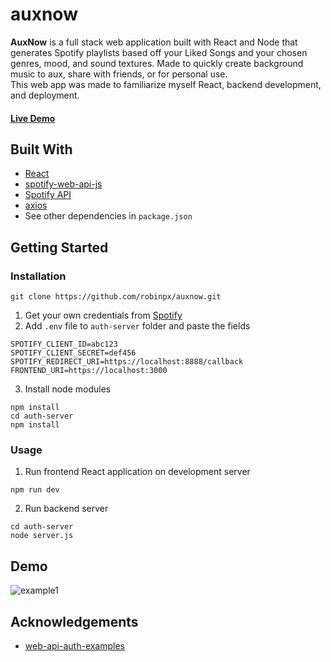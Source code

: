# auxnow
**AuxNow** is a full stack web application built with React and Node that generates Spotify playlists based off your Liked Songs and your chosen genres, mood, and sound textures. Made to quickly create background music to aux, share with friends, or for personal use.<br />
This web app was made to familiarize myself React, backend development, and deployment.

#### [Live Demo](https://auxnow.herokuapp.com/)

## Built With
* [React](https://reactjs.org/docs/getting-started.html)
* [spotify-web-api-js](https://jmperezperez.com/spotify-web-api-js/)
* [Spotify API](https://developer.spotify.com/)
* [axios](https://www.npmjs.com/package/axios)
* See other dependencies in ```package.json```

## Getting Started
### Installation
``` 
git clone https://github.com/robinpx/auxnow.git
```
1. Get your own credentials from [Spotify](https://developer.spotify.com/)
2. Add `.env` file to ```auth-server``` folder and paste the fields<br />
``` 
SPOTIFY_CLIENT_ID=abc123
SPOTIFY_CLIENT_SECRET=def456
SPOTIFY_REDIRECT_URI=https://localhost:8888/callback
FRONTEND_URI=https://localhost:3000
```
3. Install node modules<br />
```
npm install
cd auth-server
npm install
```
### Usage
1. Run frontend React application on development server<br />
```
npm run dev
```
2. Run backend server<br />
```
cd auth-server
node server.js
```

## Demo
![example1](https://raw.githubusercontent.com/robinpx/robinpx.github.io/main/public/images/code/auxnow.gif?token=AF4URYANNQHFC24LJ3YQ243AADJ6I)


## Acknowledgements
* [web-api-auth-examples](https://github.com/spotify/web-api-auth-examples)
